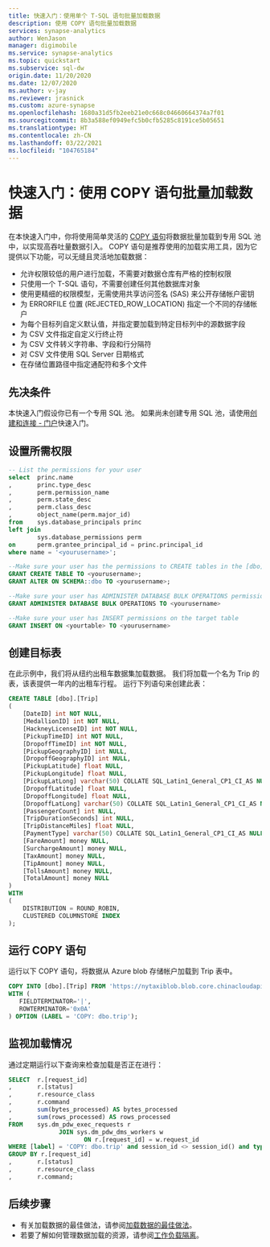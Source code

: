 ```yaml
---
title: 快速入门：使用单个 T-SQL 语句批量加载数据
description: 使用 COPY 语句批量加载数据
services: synapse-analytics
author: WenJason
manager: digimobile
ms.service: synapse-analytics
ms.topic: quickstart
ms.subservice: sql-dw
origin.date: 11/20/2020
ms.date: 12/07/2020
ms.author: v-jay
ms.reviewer: jrasnick
ms.custom: azure-synapse
ms.openlocfilehash: 1680a31d5fb2eeb21e0c668c04660664374a7f01
ms.sourcegitcommit: 8b3a588ef0949efc5b0cfb5285c8191ce5b05651
ms.translationtype: HT
ms.contentlocale: zh-CN
ms.lasthandoff: 03/22/2021
ms.locfileid: "104765184"
---
```

# <a name="quickstart-bulk-load-data-using-the-copy-statement"></a>快速入门：使用 COPY 语句批量加载数据

在本快速入门中，你将使用简单灵活的 [COPY 语句](https://docs.microsoft.com/sql/t-sql/statements/copy-into-transact-sql?view=azure-sqldw-latest)将数据批量加载到专用 SQL 池中，以实现高吞吐量数据引入。 COPY 语句是推荐使用的加载实用工具，因为它提供以下功能，可以无缝且灵活地加载数据：

- 允许权限较低的用户进行加载，不需要对数据仓库有严格的控制权限
- 只使用一个 T-SQL 语句，不需要创建任何其他数据库对象
- 使用更精细的权限模型，无需使用共享访问签名 (SAS) 来公开存储帐户密钥
- 为 ERRORFILE 位置 (REJECTED_ROW_LOCATION) 指定一个不同的存储帐户
- 为每个目标列自定义默认值，并指定要加载到特定目标列中的源数据字段
- 为 CSV 文件指定自定义行终止符
- 为 CSV 文件转义字符串、字段和行分隔符
- 对 CSV 文件使用 SQL Server 日期格式
- 在存储位置路径中指定通配符和多个文件

## <a name="prerequisites"></a>先决条件

本快速入门假设你已有一个专用 SQL 池。 如果尚未创建专用 SQL 池，请使用[创建和连接 - 门户](create-data-warehouse-portal.md)快速入门。

## <a name="set-up-the-required-permissions"></a>设置所需权限

```sql
-- List the permissions for your user
select  princ.name
,       princ.type_desc
,       perm.permission_name
,       perm.state_desc
,       perm.class_desc
,       object_name(perm.major_id)
from    sys.database_principals princ
left join
        sys.database_permissions perm
on      perm.grantee_principal_id = princ.principal_id
where name = '<yourusername>';

--Make sure your user has the permissions to CREATE tables in the [dbo] schema
GRANT CREATE TABLE TO <yourusername>;
GRANT ALTER ON SCHEMA::dbo TO <yourusername>;

--Make sure your user has ADMINISTER DATABASE BULK OPERATIONS permissions
GRANT ADMINISTER DATABASE BULK OPERATIONS TO <yourusername>

--Make sure your user has INSERT permissions on the target table
GRANT INSERT ON <yourtable> TO <yourusername>

```

## <a name="create-the-target-table"></a>创建目标表

在此示例中，我们将从纽约出租车数据集加载数据。 我们将加载一个名为 Trip 的表，该表提供一年内的出租车行程。 运行下列语句来创建此表：

```sql
CREATE TABLE [dbo].[Trip]
(
    [DateID] int NOT NULL,
    [MedallionID] int NOT NULL,
    [HackneyLicenseID] int NOT NULL,
    [PickupTimeID] int NOT NULL,
    [DropoffTimeID] int NOT NULL,
    [PickupGeographyID] int NULL,
    [DropoffGeographyID] int NULL,
    [PickupLatitude] float NULL,
    [PickupLongitude] float NULL,
    [PickupLatLong] varchar(50) COLLATE SQL_Latin1_General_CP1_CI_AS NULL,
    [DropoffLatitude] float NULL,
    [DropoffLongitude] float NULL,
    [DropoffLatLong] varchar(50) COLLATE SQL_Latin1_General_CP1_CI_AS NULL,
    [PassengerCount] int NULL,
    [TripDurationSeconds] int NULL,
    [TripDistanceMiles] float NULL,
    [PaymentType] varchar(50) COLLATE SQL_Latin1_General_CP1_CI_AS NULL,
    [FareAmount] money NULL,
    [SurchargeAmount] money NULL,
    [TaxAmount] money NULL,
    [TipAmount] money NULL,
    [TollsAmount] money NULL,
    [TotalAmount] money NULL
)
WITH
(
    DISTRIBUTION = ROUND_ROBIN,
    CLUSTERED COLUMNSTORE INDEX
);
```

## <a name="run-the-copy-statement"></a>运行 COPY 语句

运行以下 COPY 语句，将数据从 Azure blob 存储帐户加载到 Trip 表中。

```sql
COPY INTO [dbo].[Trip] FROM 'https://nytaxiblob.blob.core.chinacloudapi.cn/2013/Trip2013/'
WITH (
   FIELDTERMINATOR='|',
   ROWTERMINATOR='0x0A'
) OPTION (LABEL = 'COPY: dbo.trip');
```

## <a name="monitor-the-load"></a>监视加载情况

通过定期运行以下查询来检查加载是否正在进行：

```sql
SELECT  r.[request_id]                           
,       r.[status]                               
,       r.resource_class                         
,       r.command
,       sum(bytes_processed) AS bytes_processed
,       sum(rows_processed) AS rows_processed
FROM    sys.dm_pdw_exec_requests r
              JOIN sys.dm_pdw_dms_workers w
                     ON r.[request_id] = w.request_id
WHERE [label] = 'COPY: dbo.trip' and session_id <> session_id() and type = 'WRITER'
GROUP BY r.[request_id]                           
,       r.[status]                               
,       r.resource_class                         
,       r.command;

```

## <a name="next-steps"></a>后续步骤

- 有关加载数据的最佳做法，请参阅[加载数据的最佳做法](/synapse-analytics/sql-data-warehouse/guidance-for-loading-data)。
- 若要了解如何管理数据加载的资源，请参阅[工作负载隔离](/synapse-analytics/sql-data-warehouse/quickstart-configure-workload-isolation-tsql)。 

